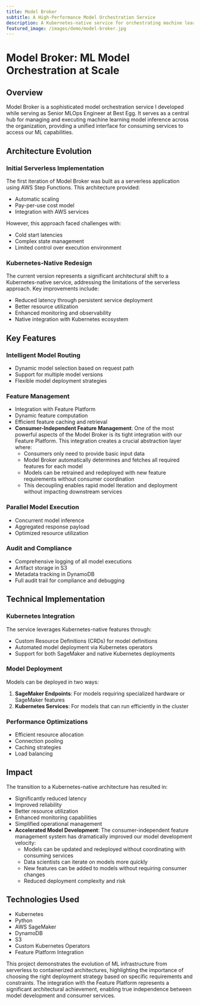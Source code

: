 ```yaml
---
title: Model Broker
subtitle: A High-Performance Model Orchestration Service
description: A Kubernetes-native service for orchestrating machine learning model inference at scale, built during my time as Senior MLOps Engineer at Best Egg.
featured_image: /images/demo/model-broker.jpg
---
```


# Model Broker: ML Model Orchestration at Scale

## Overview

Model Broker is a sophisticated model orchestration service I developed while serving as Senior MLOps Engineer at Best Egg. It serves as a central hub for managing and executing machine learning model inference across the organization, providing a unified interface for consuming services to access our ML capabilities.

## Architecture Evolution

### Initial Serverless Implementation
The first iteration of Model Broker was built as a serverless application using AWS Step Functions. This architecture provided:
- Automatic scaling
- Pay-per-use cost model
- Integration with AWS services

However, this approach faced challenges with:
- Cold start latencies
- Complex state management
- Limited control over execution environment

### Kubernetes-Native Redesign
The current version represents a significant architectural shift to a Kubernetes-native service, addressing the limitations of the serverless approach. Key improvements include:
- Reduced latency through persistent service deployment
- Better resource utilization
- Enhanced monitoring and observability
- Native integration with Kubernetes ecosystem

## Key Features

### Intelligent Model Routing
- Dynamic model selection based on request path
- Support for multiple model versions
- Flexible model deployment strategies

### Feature Management
- Integration with Feature Platform
- Dynamic feature computation
- Efficient feature caching and retrieval
- **Consumer-Independent Feature Management**: One of the most powerful aspects of the Model Broker is its tight integration with our Feature Platform. This integration creates a crucial abstraction layer where:
  - Consumers only need to provide basic input data
  - Model Broker automatically determines and fetches all required features for each model
  - Models can be retrained and redeployed with new feature requirements without consumer coordination
  - This decoupling enables rapid model iteration and deployment without impacting downstream services

### Parallel Model Execution
- Concurrent model inference
- Aggregated response payload
- Optimized resource utilization

### Audit and Compliance
- Comprehensive logging of all model executions
- Artifact storage in S3
- Metadata tracking in DynamoDB
- Full audit trail for compliance and debugging

## Technical Implementation

### Kubernetes Integration
The service leverages Kubernetes-native features through:
- Custom Resource Definitions (CRDs) for model definitions
- Automated model deployment via Kubernetes operators
- Support for both SageMaker and native Kubernetes deployments

### Model Deployment
Models can be deployed in two ways:
1. **SageMaker Endpoints**: For models requiring specialized hardware or SageMaker features
2. **Kubernetes Services**: For models that can run efficiently in the cluster

### Performance Optimizations
- Efficient resource allocation
- Connection pooling
- Caching strategies
- Load balancing

## Impact

The transition to a Kubernetes-native architecture has resulted in:
- Significantly reduced latency
- Improved reliability
- Better resource utilization
- Enhanced monitoring capabilities
- Simplified operational management
- **Accelerated Model Development**: The consumer-independent feature management system has dramatically improved our model development velocity:
  - Models can be updated and redeployed without coordinating with consuming services
  - Data scientists can iterate on models more quickly
  - New features can be added to models without requiring consumer changes
  - Reduced deployment complexity and risk

## Technologies Used

- Kubernetes
- Python
- AWS SageMaker
- DynamoDB
- S3
- Custom Kubernetes Operators
- Feature Platform Integration

This project demonstrates the evolution of ML infrastructure from serverless to containerized architectures, highlighting the importance of choosing the right deployment strategy based on specific requirements and constraints. The integration with the Feature Platform represents a significant architectural achievement, enabling true independence between model development and consumer services. 